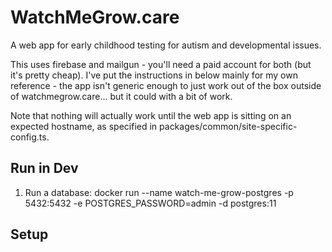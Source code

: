 # WatchMeGrow.care

A web app for early childhood testing for autism and developmental issues.

This uses firebase and mailgun - you'll need a paid account for both (but it's pretty cheap). I've put the instructions in below mainly for my own reference - the app isn't generic enough to just work out of the box outside of watchmegrow.care... but it could with a bit of work.

Note that nothing will actually work until the web app is sitting on an expected hostname, as specified in packages/common/site-specific-config.ts.

## Run in Dev
1. Run a database:
docker run --name watch-me-grow-postgres -p 5432:5432 -e POSTGRES_PASSWORD=admin -d postgres:11

## Setup

